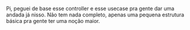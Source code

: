 Pi, peguei de base esse controller e esse usecase pra gente dar uma andada já nisso.
Não tem nada completo, apenas uma pequena estrutura básica  pra gente ter uma noção maior.